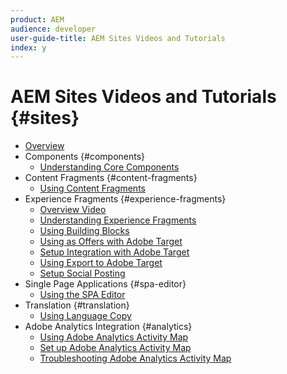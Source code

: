 ```yaml
---
product: AEM
audience: developer
user-guide-title: AEM Sites Videos and Tutorials
index: y
---
```


# AEM Sites Videos and Tutorials {#sites}

+ [Overview](overview.md)
+ Components {#components}
  + [Understanding Core Components](components/core-components-feature-video-understand.md)
+ Content Fragments {#content-fragments}
  + [Using Content Fragments](content-fragments/content-fragments-feature-video-use.md)
+ Experience Fragments {#experience-fragments}
  + [Overview Video](experience-fragments/experience-fragments-feature-video-use.md)
  + [Understanding Experience Fragments](experience-fragments/experience-fragments-feature-video-understand.md)
  + [Using Building Blocks](experience-fragments/building-blocks-experience-fragment-feature-video-use.md)
  + [Using as Offers with Adobe Target](experience-fragments/experience-fragment-target-offer-feature-video-use.md)
  + [Setup Integration with Adobe Target](experience-fragments/experience-fragment-target-feature-video-setup.md)
  + [Using Export to Adobe Target](experience-fragments/experience-fragment-target-feature-video-use.md)
  + [Setup Social Posting](experience-fragments/experience-fragments-social-technical-video-setup.md)
+ Single Page Applications {#spa-editor}
  + [Using the SPA Editor](spa-editor/spa-editor-framework-feature-video-use.md)
+ Translation {#translation}
  + [Using Language Copy](translation/language-copy-feature-video-use.md)
+ Adobe Analytics Integration {#analytics}
  + [Using Adobe Analytics Activity Map](analytics/activity-map-feature-video-use.md)
  + [Set up Adobe Analytics Activity Map](analytics/activity-map-feature-video-setup.md)
  + [Troubleshooting Adobe Analytics Activity Map](analytics/activity-map-feature-video-troubleshoot.md)
